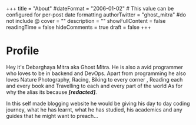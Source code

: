 +++
title = "About"
#dateFormat = "2006-01-02" # This value can be configured for per-post date formatting
authorTwitter = "ghost_mitra" #do not include @
cover = ""
description = ""
showFullContent = false
readingTime = false
hideComments = true
draft = false
+++

# Profile

Hey it's Debarghaya Mitra aka Ghost Mitra. He is also a avid programmer who loves to be in backend and DevOps. Apart from programming he also loves Nature Photography, Racing, Biking to every corner , Reading each and every book and Travelling to each and every part of the world As for why the alias its because ***[redacted]***. 

In this self made blogging website he would be giving his day to day coding journey, what he has learnt, what he has studied, his academics and any guides that he might want to preach...